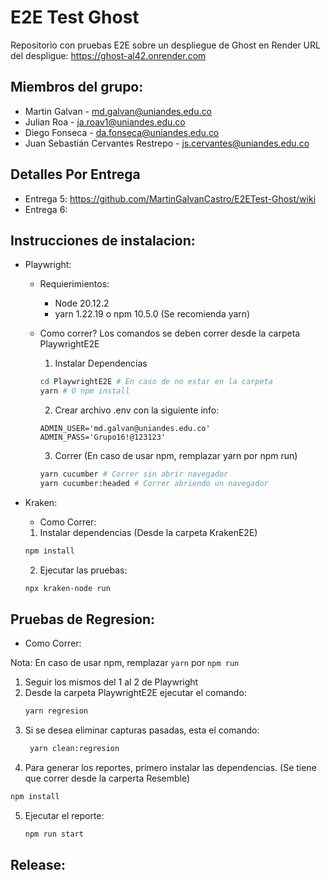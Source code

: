 # E2E Test Ghost

Repositorio con pruebas E2E sobre un despliegue de Ghost en Render
URL del despligue: https://ghost-al42.onrender.com

## Miembros del grupo:

- Martin Galvan - md.galvan@uniandes.edu.co
- Julian Roa - ja.roav1@uniandes.edu.co
- Diego Fonseca - da.fonseca@uniandes.edu.co
- Juan Sebastián Cervantes Restrepo - js.cervantes@uniandes.edu.co

## Detalles Por Entrega

- Entrega 5: https://github.com/MartinGalvanCastro/E2ETest-Ghost/wiki
- Entrega 6:

## Instrucciones de instalacion:

- Playwright:

  - Requierimientos:

    - Node 20.12.2
    - yarn 1.22.19 o npm 10.5.0 (Se recomienda yarn)

  - Como correr?
    Los comandos se deben correr desde la carpeta PlaywrightE2E

    1. Instalar Dependencias

    ```bash
    cd PlaywrightE2E # En caso de no estar en la carpeta
    yarn # O npm install
    ```

    2. Crear archivo .env con la siguiente info:

    ```
    ADMIN_USER='md.galvan@uniandes.edu.co'
    ADMIN_PASS='Grupo16!@123123'
    ```

    3. Correr (En caso de usar npm, remplazar yarn por npm run)

    ```bash
    yarn cucumber # Correr sin abrir navegador
    yarn cucumber:headed # Correr abriendo un navegador
    ```

- Kraken:

  - Como Correr:
  1. Instalar dependencias (Desde la carpeta KrakenE2E)
    ```bash
    npm install
    ```
  2. Ejecutar las pruebas:
    ```bash
    npx kraken-node run
    ```
## Pruebas de Regresion:
- Como Correr:

Nota: En caso de usar npm, remplazar `yarn` por `npm run`
1. Seguir los mismos del 1 al 2 de Playwright
2. Desde la carpeta PlaywrightE2E ejecutar el comando:
   ```bash
   yarn regresion
   ```
3. Si se desea eliminar capturas pasadas, esta el comando:
   ```bash
    yarn clean:regresion
   ```
4. Para generar los reportes, primero instalar las dependencias. (Se tiene que correr desde la carperta Resemble)
  ```bash
  npm install
  ```
5. Ejecutar el reporte:
   ```bash
   npm run start
   ```

## Release:
```
